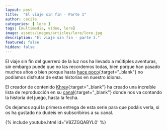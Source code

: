 ```yaml
---
layout: post
title:  "El viaje sin fin - Parte 1"
author: cecile
categories: [ lore ]
tags: [multimedia, video, lore]
image: assets/images/articles/lore/lore.jpg
description: "El viaje sin fin - parte 1."
featured: false
hidden: false
---
```

El viaje sin fin del guerrero de la luz nos ha llevado a múltiples aventuras, sin embargo puede que no las recordemos todas, bien porque han pasado muchos años o bien porque hasta [hace poco](/traducir){:target="_blank"} no podíamos disfrutar de estas historias en nuestro idioma.

El creador de contenido [Khrey](https://www.youtube.com/c/Khrey_Oficial){:target="_blank"} ha creado una increíble lista de reproducción en su [canal](https://www.youtube.com/c/Khrey_Oficial){:target="_blank"} donde nos va contando la historia del juego, hasta la fecha.

Os dejamos aquí la primera entrega de esta serie para que podáis verla, si os ha gustado no dudeis en subscribiros a su canal.

{% include youtube.html id='V8ZZGQABYL0' %}
